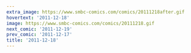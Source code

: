 ```yaml
---
extra_image: https://www.smbc-comics.com/comics/20111218after.gif
hovertext: '2011-12-18'
image: https://www.smbc-comics.com/comics/20111218.gif
next_comic: '2011-12-19'
prev_comic: '2011-12-17'
title: '2011-12-18'
---
```


